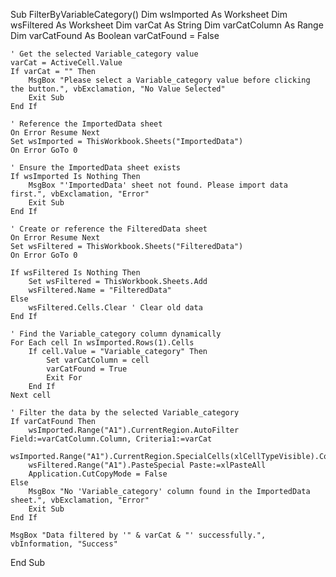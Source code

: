 Sub FilterByVariableCategory()
    Dim wsImported As Worksheet
    Dim wsFiltered As Worksheet
    Dim varCat As String
    Dim varCatColumn As Range
    Dim varCatFound As Boolean
    varCatFound = False

    ' Get the selected Variable_category value
    varCat = ActiveCell.Value
    If varCat = "" Then
        MsgBox "Please select a Variable_category value before clicking the button.", vbExclamation, "No Value Selected"
        Exit Sub
    End If

    ' Reference the ImportedData sheet
    On Error Resume Next
    Set wsImported = ThisWorkbook.Sheets("ImportedData")
    On Error GoTo 0

    ' Ensure the ImportedData sheet exists
    If wsImported Is Nothing Then
        MsgBox "'ImportedData' sheet not found. Please import data first.", vbExclamation, "Error"
        Exit Sub
    End If

    ' Create or reference the FilteredData sheet
    On Error Resume Next
    Set wsFiltered = ThisWorkbook.Sheets("FilteredData")
    On Error GoTo 0

    If wsFiltered Is Nothing Then
        Set wsFiltered = ThisWorkbook.Sheets.Add
        wsFiltered.Name = "FilteredData"
    Else
        wsFiltered.Cells.Clear ' Clear old data
    End If

    ' Find the Variable_category column dynamically
    For Each cell In wsImported.Rows(1).Cells
        If cell.Value = "Variable_category" Then
            Set varCatColumn = cell
            varCatFound = True
            Exit For
        End If
    Next cell

    ' Filter the data by the selected Variable_category
    If varCatFound Then
        wsImported.Range("A1").CurrentRegion.AutoFilter Field:=varCatColumn.Column, Criteria1:=varCat
        wsImported.Range("A1").CurrentRegion.SpecialCells(xlCellTypeVisible).Copy
        wsFiltered.Range("A1").PasteSpecial Paste:=xlPasteAll
        Application.CutCopyMode = False
    Else
        MsgBox "No 'Variable_category' column found in the ImportedData sheet.", vbExclamation, "Error"
        Exit Sub
    End If

    MsgBox "Data filtered by '" & varCat & "' successfully.", vbInformation, "Success"
End Sub
